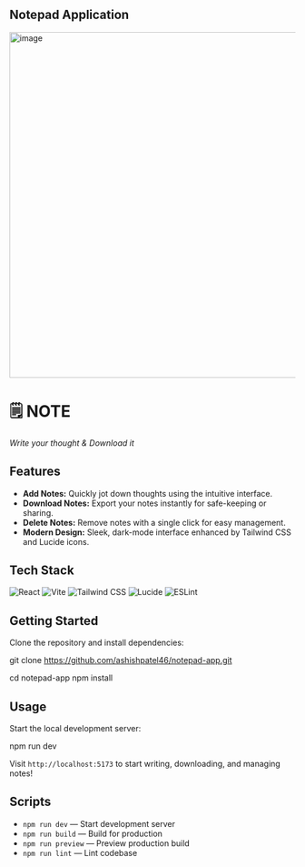 ## Notepad Application
<img width="1298" height="608" alt="image" src="https://github.com/user-attachments/assets/4275eb7b-ba95-4b73-9937-44b450334bb9" />


# 🗒️ NOTE

_Write your thought & Download it_

## Features

- **Add Notes:** Quickly jot down thoughts using the intuitive interface.
- **Download Notes:** Export your notes instantly for safe-keeping or sharing.
- **Delete Notes:** Remove notes with a single click for easy management.
- **Modern Design:** Sleek, dark-mode interface enhanced by Tailwind CSS and Lucide icons.

## Tech Stack

![React](https://img.shields.io/badge/-React-61DAFB?logo=react&logoColor=white)
![Vite](https://img.shields.io/badge/-Vite-646CFF?logo=vite&logoColor=white)
![Tailwind CSS](https://img.shields.io/badge/-Tailwind%20CSS-38B2AC?logo=tailwindcss&logoColor=white)
![Lucide](https://img.shields.io/badge/-Lucide-7C3AED?logo=lucide&logoColor=white)
![ESLint](https://img.shields.io/badge/-ESLint-4B32C3?logo=eslint&logoColor=white)

## Getting Started

Clone the repository and install dependencies:

git clone https://github.com/ashishpatel46/notepad-app.git

cd notepad-app
npm install


## Usage

Start the local development server:

npm run dev


Visit `http://localhost:5173` to start writing, downloading, and managing notes!

## Scripts

- `npm run dev` — Start development server
- `npm run build` — Build for production
- `npm run preview` — Preview production build
- `npm run lint` — Lint codebase




